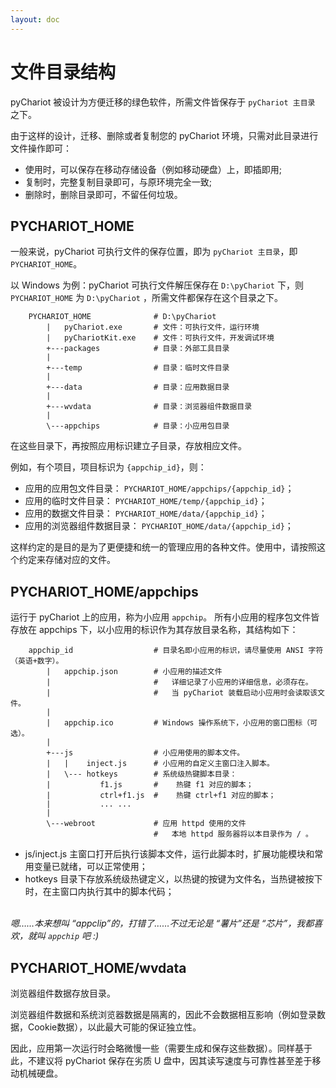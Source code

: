 ```yaml
---
layout: doc
---
```


# 文件目录结构

pyChariot 被设计为方便迁移的绿色软件，所需文件皆保存于 `pyChariot 主目录` 之下。

由于这样的设计，迁移、删除或者复制您的 pyChariot 环境，只需对此目录进行文件操作即可：

- 使用时，可以保存在移动存储设备（例如移动硬盘）上，即插即用;
- 复制时，完整复制目录即可，与原环境完全一致;
- 删除时，删除目录即可，不留任何垃圾。

## PYCHARIOT_HOME
一般来说，pyChariot 可执行文件的保存位置，即为
`pyChariot 主目录`，即 `PYCHARIOT_HOME`。

以 Windows 为例：pyChariot 可执行文件解压保存在 `D:\pyChariot` 下，则 `PYCHARIOT_HOME` 为 `D:\pyChariot`
，所需文件都保存在这个目录之下。

```text
    PYCHARIOT_HOME              # D:\pyChariot
        |   pyChariot.exe       # 文件：可执行文件，运行环境
        |   pyChariotKit.exe    # 文件：可执行文件，开发调试环境
        +---packages            # 目录：外部工具目录
        |
        +---temp                # 目录：临时文件目录
        |
        +---data                # 目录：应用数据目录
        |
        +---wvdata              # 目录：浏览器组件数据目录
        |
        \---appchips            # 目录：小应用包目录
```

在这些目录下，再按照应用标识建立子目录，存放相应文件。

例如，有个项目，项目标识为 `{appchip_id}`，则：

- 应用的应用包文件目录：      `PYCHARIOT_HOME/appchips/{appchip_id}`；
- 应用的临时文件目录：      `PYCHARIOT_HOME/temp/{appchip_id}`；
- 应用的数据文件目录：      `PYCHARIOT_HOME/data/{appchip_id}`；
- 应用的浏览器组件数据目录： `PYCHARIOT_HOME/data/{appchip_id}`；

这样约定的是目的是为了更便捷和统一的管理应用的各种文件。使用中，请按照这个约定来存储对应的文件。

## PYCHARIOT_HOME/appchips

运行于 pyChariot 上的应用，称为小应用 `appchip`。
所有小应用的程序包文件皆存放在 appchips 下，以小应用的标识作为其存放目录名称，其结构如下：

```text
    appchip_id                  # 目录名即小应用的标识，请尽量使用 ANSI 字符（英语+数字）。
        |   appchip.json        # 小应用的描述文件
        |                       #   详细记录了小应用的详细信息，必须存在。
        |                       #   当 pyChariot 装载启动小应用时会读取该文件。
        |
        |   appchip.ico         # Windows 操作系统下，小应用的窗口图标（可选）。
        |
        +---js                  # 小应用使用的脚本文件。
        |   |    inject.js      # 小应用的自定义主窗口注入脚本。
        |   \--- hotkeys        # 系统级热键脚本目录：
        |           f1.js       #    热键 f1 对应的脚本；
        |           ctrl+f1.js  #    热键 ctrl+f1 对应的脚本；
        |           ... ...
        |
        \---webroot             # 应用 httpd 使用的文件
                                #   本地 httpd 服务器将以本目录作为 / 。
```

- js/inject.js 主窗口打开后执行该脚本文件，运行此脚本时，扩展功能模块和常用变量已就绪，可以正常使用；
- hotkeys 目录下存放系统级热键定义，以热键的按键为文件名，当热键被按下时，在主窗口内执行其中的脚本代码；

*<br />嗯……本来想叫 “appclip”的，打错了……不过无论是 “薯片”还是 “芯片”，我都喜欢，就叫 `appchip` 吧 :)*

## PYCHARIOT_HOME/wvdata
浏览器组件数据存放目录。

浏览器组件数据和系统浏览器数据是隔离的，因此不会数据相互影响（例如登录数据，Cookie数据），以此最大可能的保证独立性。

因此，应用第一次运行时会略微慢一些（需要生成和保存这些数据）。同样基于此，不建议将 pyChariot 保存在劣质 U 盘中，因其读写速度与可靠性甚至差于移动机械硬盘。